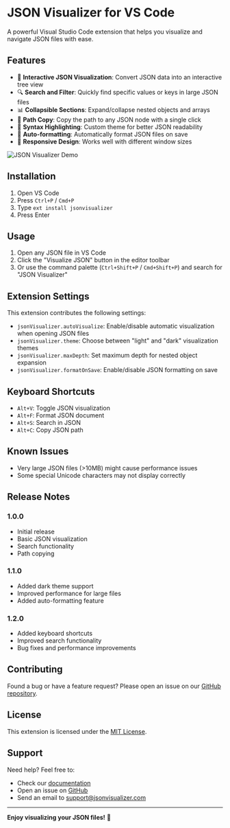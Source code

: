 # JSON Visualizer for VS Code

A powerful Visual Studio Code extension that helps you visualize and navigate JSON files with ease.

## Features

- 🎨 **Interactive JSON Visualization**: Convert JSON data into an interactive tree view
- 🔍 **Search and Filter**: Quickly find specific values or keys in large JSON files
- 📊 **Collapsible Sections**: Expand/collapse nested objects and arrays
- 🎯 **Path Copy**: Copy the path to any JSON node with a single click
- 🌈 **Syntax Highlighting**: Custom theme for better JSON readability
- 🔄 **Auto-formatting**: Automatically format JSON files on save
- 📱 **Responsive Design**: Works well with different window sizes

![JSON Visualizer Demo](images/demo.gif)

## Installation

1. Open VS Code
2. Press `Ctrl+P` / `Cmd+P`
3. Type `ext install jsonvisualizer`
4. Press Enter

## Usage

1. Open any JSON file in VS Code
2. Click the "Visualize JSON" button in the editor toolbar
3. Or use the command palette (`Ctrl+Shift+P` / `Cmd+Shift+P`) and search for "JSON Visualizer"

## Extension Settings

This extension contributes the following settings:

* `jsonVisualizer.autoVisualize`: Enable/disable automatic visualization when opening JSON files
* `jsonVisualizer.theme`: Choose between "light" and "dark" visualization themes
* `jsonVisualizer.maxDepth`: Set maximum depth for nested object expansion
* `jsonVisualizer.formatOnSave`: Enable/disable JSON formatting on save

## Keyboard Shortcuts

- `Alt+V`: Toggle JSON visualization
- `Alt+F`: Format JSON document
- `Alt+S`: Search in JSON
- `Alt+C`: Copy JSON path

## Known Issues

- Very large JSON files (>10MB) might cause performance issues
- Some special Unicode characters may not display correctly

## Release Notes

### 1.0.0
- Initial release
- Basic JSON visualization
- Search functionality
- Path copying

### 1.1.0
- Added dark theme support
- Improved performance for large files
- Added auto-formatting feature

### 1.2.0
- Added keyboard shortcuts
- Improved search functionality
- Bug fixes and performance improvements

## Contributing

Found a bug or have a feature request? Please open an issue on our [GitHub repository](https://github.com/yourusername/jsonvisualizer).

## License

This extension is licensed under the [MIT License](LICENSE.md).

## Support

Need help? Feel free to:
- Check our [documentation](https://github.com/yourusername/jsonvisualizer/wiki)
- Open an issue on [GitHub](https://github.com/yourusername/jsonvisualizer/issues)
- Send an email to support@jsonvisualizer.com

---

**Enjoy visualizing your JSON files!** 🎉
